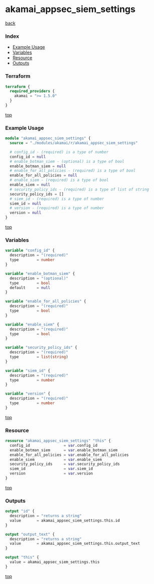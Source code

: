 # akamai_appsec_siem_settings

[back](../akamai.md)

### Index

- [Example Usage](#example-usage)
- [Variables](#variables)
- [Resource](#resource)
- [Outputs](#outputs)

### Terraform

```terraform
terraform {
  required_providers {
    akamai = ">= 1.5.0"
  }
}
```

[top](#index)

### Example Usage

```terraform
module "akamai_appsec_siem_settings" {
  source = "./modules/akamai/r/akamai_appsec_siem_settings"

  # config_id - (required) is a type of number
  config_id = null
  # enable_botman_siem - (optional) is a type of bool
  enable_botman_siem = null
  # enable_for_all_policies - (required) is a type of bool
  enable_for_all_policies = null
  # enable_siem - (required) is a type of bool
  enable_siem = null
  # security_policy_ids - (required) is a type of list of string
  security_policy_ids = []
  # siem_id - (required) is a type of number
  siem_id = null
  # version - (required) is a type of number
  version = null
}
```

[top](#index)

### Variables

```terraform
variable "config_id" {
  description = "(required)"
  type        = number
}

variable "enable_botman_siem" {
  description = "(optional)"
  type        = bool
  default     = null
}

variable "enable_for_all_policies" {
  description = "(required)"
  type        = bool
}

variable "enable_siem" {
  description = "(required)"
  type        = bool
}

variable "security_policy_ids" {
  description = "(required)"
  type        = list(string)
}

variable "siem_id" {
  description = "(required)"
  type        = number
}

variable "version" {
  description = "(required)"
  type        = number
}
```

[top](#index)

### Resource

```terraform
resource "akamai_appsec_siem_settings" "this" {
  config_id               = var.config_id
  enable_botman_siem      = var.enable_botman_siem
  enable_for_all_policies = var.enable_for_all_policies
  enable_siem             = var.enable_siem
  security_policy_ids     = var.security_policy_ids
  siem_id                 = var.siem_id
  version                 = var.version
}
```

[top](#index)

### Outputs

```terraform
output "id" {
  description = "returns a string"
  value       = akamai_appsec_siem_settings.this.id
}

output "output_text" {
  description = "returns a string"
  value       = akamai_appsec_siem_settings.this.output_text
}

output "this" {
  value = akamai_appsec_siem_settings.this
}
```

[top](#index)
